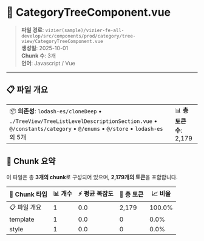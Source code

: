 # 📄 CategoryTreeComponent.vue

> **파일 경로**: `vizier(sample)/vizier-fe-all-develop/src/components/prod/category/tree-view/CategoryTreeComponent.vue`  
> **생성일**: 2025-10-01  
> **Chunk 수**: 3개  
> **언어**: Javascript / Vue
---





## 📋 파일 개요

| | |
|--|--|
| 📦 **의존성**: `lodash-es/cloneDeep` • `./TreeView/TreeListLevelDescriptionSection.vue` • `@/constants/category` • `@/enums` • `@/store` • `lodash-es` 외 5개 | 📊 **총 토큰 수**: 2,179 |






## 🧩 Chunk 요약

이 파일은 총 **3개의 chunk**로 구성되어 있으며, **2,179개의 토큰**을 포함합니다.

| 🧩 Chunk 타입 | 📊 개수 | ⚡ 평균 복잡도 | 📝 총 토큰 | 📈 비율 |
|---------------|--------|-------------|----------|--------|
| 📋 파일 개요 | 1 | 0.0 | 2,179 | 100.0% |
| template | 1 | 0.0 | 0 | 0.0% |
| style | 1 | 0.0 | 0 | 0.0% |

